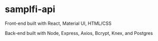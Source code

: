 # samplfi-api
Front-end built with React, Material UI, HTML/CSS

Back-end built with Node, Express, Axios, Bcrypt, Knex, and Postgres 

